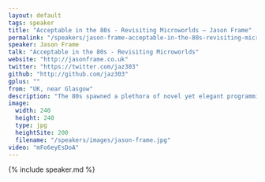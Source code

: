 ```yaml
---
layout: default
tags: speaker
title: "Acceptable in the 80s - Revisiting Microworlds – Jason Frame"
permalink: "/speakers/jason-frame-acceptable-in-the-80s-revisiting-microworlds.html"
speaker: Jason Frame
talk: "Acceptable in the 80s - Revisiting Microworlds"
website: "http://jasonframe.co.uk"
twitter: "https://twitter.com/jaz303"
github: "http://github.com/jaz303"
gplus: ""
from: "UK, near Glasgow"
description: "The 80s spawned a plethora of novel yet elegant programming tools, with environments such as Smalltalk, Oberon, Self and Boxer arguably being well ahead of their time. Several of such tools were dubbed \"microworlds\", sandboxed canvases in which users' computational creations could be sculpted, evolved and mashed together with ease. With the availability of modern systems and browser technology, perhaps their time has finally come.\n\nUsing a hybrid visual programming environment, I will demonstrate how the humble web browser can be used to create ad-hoc, reusable environments suitable for a variety of tasks across various disciplines."
image:
  width: 240
  height: 240
  type: jpg
  heightSite: 200
  filename: "/speakers/images/jason-frame.jpg"
video: "mFo6eyEsDoA"
---
```


{% include speaker.md %}
